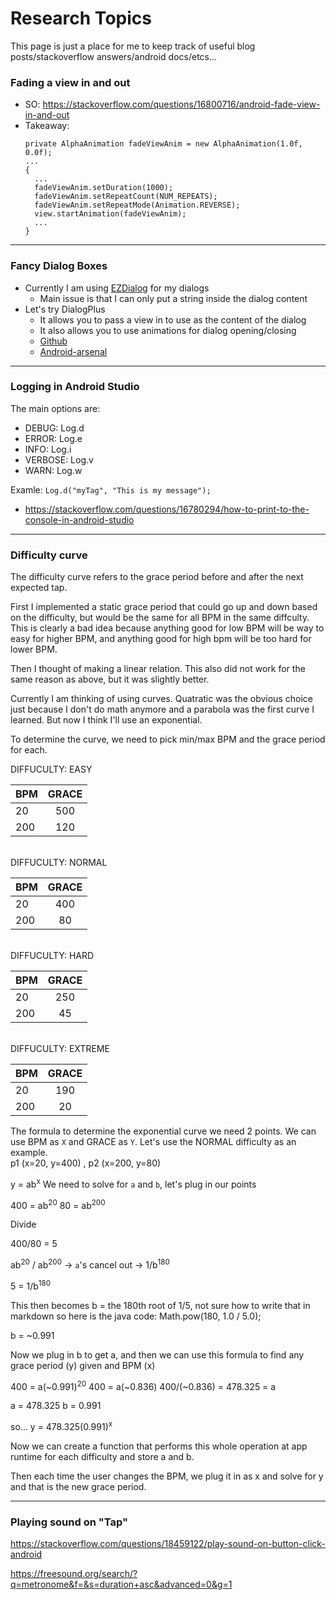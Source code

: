 # Research Topics
This page is just a place for me to keep track of useful blog posts/stackoverflow answers/android docs/etcs...

### Fading a view in and out
- SO: https://stackoverflow.com/questions/16800716/android-fade-view-in-and-out
- Takeaway:
    ```
    private AlphaAnimation fadeViewAnim = new AlphaAnimation(1.0f, 0.0f);
    ...
    {
      ...
      fadeViewAnim.setDuration(1000);
      fadeViewAnim.setRepeatCount(NUM_REPEATS);
      fadeViewAnim.setRepeatMode(Animation.REVERSE);
      view.startAnimation(fadeViewAnim);
      ...
    }
    ```
_____

### Fancy Dialog Boxes
- Currently I am using [EZDialog](https://android-arsenal.com/details/1/7610) for my dialogs
  - Main issue is that I can only put a string inside the dialog content
- Let's try DialogPlus
  - It allows you to pass a view in to use as the content of the dialog
  - It also allows you to use animations for dialog opening/closing
  - [Github](https://github.com/orhanobut/dialogplus?utm_source=android-arsenal.com&utm_medium=referral&utm_campaign=1413)
  - [Android-arsenal](https://android-arsenal.com/details/1/1413)
  
_____

### Logging in Android Studio
The main options are:
  - DEBUG: Log.d
  - ERROR: Log.e
  - INFO: Log.i
  - VERBOSE: Log.v
  - WARN: Log.w
  
Examle: `Log.d("myTag", "This is my message");`

- https://stackoverflow.com/questions/16780294/how-to-print-to-the-console-in-android-studio

_____

### Difficulty curve
The difficulty curve refers to the grace period before and after the next expected tap.

First I implemented a static grace period that could go up and down based on the difficulty, but would be the same for all BPM in the same diffculty. This is clearly a bad idea because anything good for low BPM will be way to easy for higher BPM, and anything good for high bpm will be too hard for lower BPM.

Then I thought of making a linear relation. This also did not work for the same reason as above, but it was slightly better.

Currently I am thinking of using curves. Quatratic was the obvious choice just because I don't do math anymore and a parabola was the first curve I learned. But now I think I'll use an exponential.

To determine the curve, we need to pick min/max BPM and the grace period for each.

DIFFUCULTY: EASY

| BPM           | GRACE         |
| ------------- |:-------------:|
| 20            | 500           |
| 200           | 120           |

<br>DIFFUCULTY: NORMAL

| BPM           | GRACE         |
| ------------- |:-------------:|
| 20            | 400           |
| 200           | 80            |

<br>DIFFUCULTY: HARD

| BPM           | GRACE         |
| ------------- |:-------------:|
| 20            | 250           |
| 200           | 45            |

<br>DIFFUCULTY: EXTREME

| BPM           | GRACE         |
| ------------- |:-------------:|
| 20            | 190           |
| 200           | 20            |

The formula to determine the exponential curve we need 2 points. We can use BPM as `X` and GRACE as `Y`. Let's use the NORMAL difficulty as an example.<br>
p1 (x=20, y=400) , p2 (x=200, y=80)

y = ab<sup>x</sup>
We need to solve for `a` and `b`, let's plug in our points

400 = ab<sup>20</sup>
80 = ab<sup>200</sup>

Divide

400/80 = 5

ab<sup>20</sup> / ab<sup>200</sup> -> `a`'s cancel out -> 1/b<sup>180</sup>

5 = 1/b<sup>180</sup>

This then becomes b = the 180th root of 1/5, not sure how to write that in markdown so here is the java code: Math.pow(180, 1.0 / 5.0);

b = ~0.991

Now we plug in b to get a, and then we can use this formula to find any grace period (y) given and BPM (x)

400 = a(~0.991)<sup>20</sup>
400 = a(~0.836)
400/(~0.836) = 478.325 = a

a = 478.325
b = 0.991

so... y = 478.325(0.991)<sup>x</sup>

Now we can create a function that performs this whole operation at app runtime for each difficulty and store a and b.

Then each time the user changes the BPM, we plug it in as x and solve for y and that is the new grace period.

_____

### Playing sound on "Tap"
https://stackoverflow.com/questions/18459122/play-sound-on-button-click-android

https://freesound.org/search/?q=metronome&f=&s=duration+asc&advanced=0&g=1
